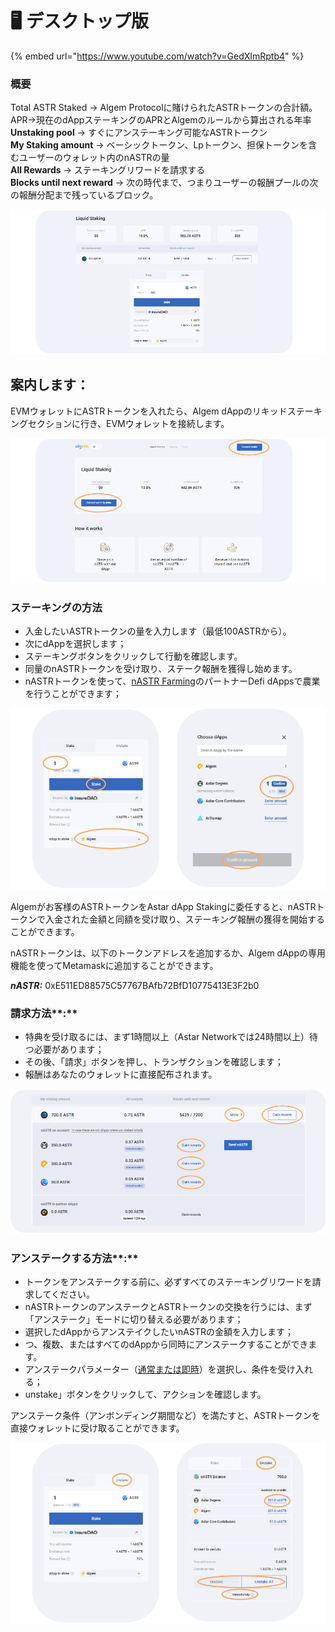# 🖥 デスクトップ版

{% embed url="https://www.youtube.com/watch?v=GedXImRptb4" %}

### 概要

Total ASTR Staked → Algem Protocolに賭けられたASTRトークンの合計額。\
APR→現在のdAppステーキングのAPRとAlgemのルールから算出される年率\
**Unstaking pool** -> すぐにアンステーキング可能なASTRトークン\
**My Staking amount** -> ベーシックトークン、Lpトークン、担保トークンを含むユーザーのウォレット内のnASTRの量\
**All Rewards** -> ステーキングリワードを請求する\
**Blocks until next reward** -> 次の時代まで、つまりユーザーの報酬プールの次の報酬分配まで残っているブロック。

![](<../../.gitbook/assets/Dashboard doc.png>)

## 案内します：

EVMウォレットにASTRトークンを入れたら、Algem dAppのリキッドステーキングセクションに行き、EVMウォレットを接続します。

![](<../../.gitbook/assets/Connect wallet.png>)

### ステーキングの方法&#x20;

* 入金したいASTRトークンの量を入力します（最低100ASTRから）。
* 次にdAppを選択します；
* ステーキングボタンをクリックして行動を確認します。
* 同量のnASTRトークンを受け取り、ステーク報酬を獲得し始めます。
* nASTRトークンを使って、[nASTR Farming](../how-to-use-algems-nastr-farming/)のパートナーDefi dAppsで農業を行うことができます；

![](../../.gitbook/assets/Staking.png)

Algemがお客様のASTRトークンをAstar dApp Stakingに委任すると、nASTRトークンで入金された金額と同額を受け取り、ステーキング報酬の獲得を開始することができます。

nASTRトークンは、以下のトークンアドレスを追加するか、Algem dAppの専用機能を使ってMetamaskに追加することができます。

_**nASTR:**_ 0xE511ED88575C57767BAfb72BfD10775413E3F2b0

### 請求方法**:**

* 特典を受け取るには、まず1時間以上（Astar Networkでは24時間以上）待つ必要があります；
* その後、「請求」ボタンを押し、トランザクションを確認します；
* 報酬はあなたのウォレットに直接配布されます。

![](../../.gitbook/assets/Claiming.png)

### アンステークする方法**:**

* トークンをアンステークする前に、必ずすべてのステーキングリワードを請求してください。
* nASTRトークンのアンステークとASTRトークンの交換を行うには、まず「アンステーク」モードに切り替える必要があります；
* 選択したdAppからアンステイクしたいnASTRの金額を入力します；
* つ、複数、またはすべてのdAppから同時にアンステークすることができます。
* アンステークパラメーター（[通常または即時](../../algem-protocol/liquid-dapp-staking/unstaking-nastr.md)）を選択し、条件を受け入れる；
* unstake」ボタンをクリックして、アクションを確認します。

アンステーク条件（アンボンディング期間など）を満たすと、ASTRトークンを直接ウォレットに受け取ることができます。

![](<../../.gitbook/assets/Unstaking light.png>)
